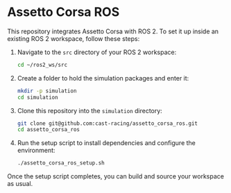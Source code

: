 # Assetto Corsa ROS

This repository integrates Assetto Corsa with ROS 2. To set it up inside an existing ROS 2 workspace, follow these steps:

1. Navigate to the `src` directory of your ROS 2 workspace:
   ```bash
   cd ~/ros2_ws/src
   ```
2. Create a folder to hold the simulation packages and enter it:
   ```bash
   mkdir -p simulation
   cd simulation
   ```
3. Clone this repository into the `simulation` directory:
   ```bash
   git clone git@github.com:cast-racing/assetto_corsa_ros.git
   cd assetto_corsa_ros
   ```
4. Run the setup script to install dependencies and configure the environment:
   ```bash
   ./assetto_corsa_ros_setup.sh
   ```

Once the setup script completes, you can build and source your workspace as usual.
